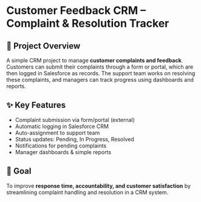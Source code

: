 # Customer Feedback CRM – Complaint & Resolution Tracker

## 📌 Project Overview

A simple CRM project to manage **customer complaints and feedback**. Customers can submit their complaints through a form or portal, which are then logged in Salesforce as records. The support team works on resolving these complaints, and managers can track progress using dashboards and reports.

## ✨ Key Features

* Complaint submission via form/portal (external)
* Automatic logging in Salesforce CRM
* Auto-assignment to support team
* Status updates: Pending, In Progress, Resolved
* Notifications for pending complaints
* Manager dashboards & simple reports

## 🎯 Goal

To improve **response time, accountability, and customer satisfaction** by streamlining complaint handling and resolution in a CRM system.
